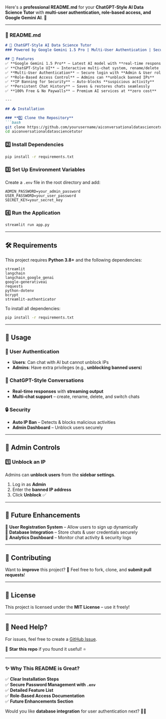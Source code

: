 Here's a **professional README.md** for your **ChatGPT-Style AI Data Science Tutor** with **multi-user authentication, role-based access, and Google Gemini AI**. 🚀  

---

### **📜 README.md**  

```markdown
# 🚀 ChatGPT-Style AI Data Science Tutor  
### Powered by Google Gemini 1.5 Pro | Multi-User Authentication | Secure & Free  

## 🌟 Features  
✅ **Google Gemini 1.5 Pro** – Latest AI model with **real-time responses**  
✅ **ChatGPT-Style UI** – Interactive multi-chat system, rename/delete chats  
✅ **Multi-User Authentication** – Secure login with **Admin & User roles**  
✅ **Role-Based Access Control** – Admins can **unblock banned IPs**  
✅ **IP Banning for Security** – Auto-blocks **suspicious activity**  
✅ **Persistent Chat History** – Saves & restores chats seamlessly  
✅ **100% Free & No Paywalls** – Premium AI services at **zero cost**  

---

## 📥 Installation  

### **1️⃣ Clone the Repository**  
```bash
git clone https://github.com/yourusername/aiconversationaldatasciencetutor.git
cd aiconversationaldatasciencetutor
```

### **2️⃣ Install Dependencies**  
```bash
pip install -r requirements.txt
```

### **3️⃣ Set Up Environment Variables**  
Create a `.env` file in the root directory and add:  
```
ADMIN_PASSWORD=your_admin_password
USER_PASSWORD=your_user_password
SECRET_KEY=your_secret_key
```

### **4️⃣ Run the Application**  
```bash
streamlit run app.py
```

---

## 🛠 Requirements  
This project requires **Python 3.8+** and the following dependencies:  
```plaintext
streamlit
langchain
langchain_google_genai
google-generativeai
requests
python-dotenv
bcrypt
streamlit-authenticator
```
To install all dependencies:  
```bash
pip install -r requirements.txt
```

---

## 🎯 Usage  

### **🔑 User Authentication**  
- **Users**: Can chat with AI but cannot unblock IPs  
- **Admins**: Have extra privileges (e.g., **unblocking banned users**)  

### **💬 ChatGPT-Style Conversations**  
- **Real-time responses** with **streaming output**  
- **Multi-chat support** – create, rename, delete, and switch chats  

### **🔒 Security**  
- **Auto IP Ban** – Detects & blocks malicious activities  
- **Admin Dashboard** – Unblock users securely  

---

## 🔐 Admin Controls  

### **1️⃣ Unblock an IP**  
Admins can **unblock users** from the **sidebar settings**.  
1. Log in as **Admin**  
2. Enter the **banned IP address**  
3. Click **Unblock** ✅  

---

## 📌 Future Enhancements  
🔹 **User Registration System** – Allow users to sign up dynamically  
🔹 **Database Integration** – Store chats & user credentials securely  
🔹 **Analytics Dashboard** – Monitor chat activity & security logs  

---

## 🤝 Contributing  
Want to **improve** this project? 🎉 Feel free to fork, clone, and **submit pull requests**!  

---

## 📄 License  
This project is licensed under the **MIT License** – use it freely!  

---

## 💬 Need Help?  
For issues, feel free to create a [GitHub Issue](https://github.com/yourusername/aiconversationaldatasciencetutor/issues).  

🌟 **Star this repo** if you found it useful! ⭐  

---

### **✨ Why This README is Great?**  
✅ **Clear Installation Steps**  
✅ **Secure Password Management with `.env`**  
✅ **Detailed Feature List**  
✅ **Role-Based Access Documentation**  
✅ **Future Enhancements Section**  

Would you like **database integration** for user authentication next? 🚀😊
